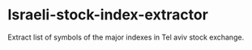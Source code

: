 # Israeli-stock-index-extractor
Extract list of symbols of the major indexes in Tel aviv stock exchange.
